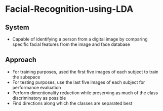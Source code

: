 # Facial-Recognition-using-LDA

## System
- Capable of identifying a person from a digital image by comparing specific facial features from the image and face database

## Approach
- For training purposes, used the first five images of each subject to train the subspace
- For testing purposes, use the last five images of each subject for performance evaluation
- Perform dimentionality reduction while preserving as much of the class discriminatory as possible
- Find directions along which the classes are separated best
